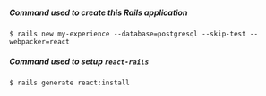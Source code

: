 ##### Command used to create this Rails application

`$ rails new my-experience --database=postgresql --skip-test --webpacker=react`

##### Command used to setup `react-rails`

`$ rails generate react:install`
